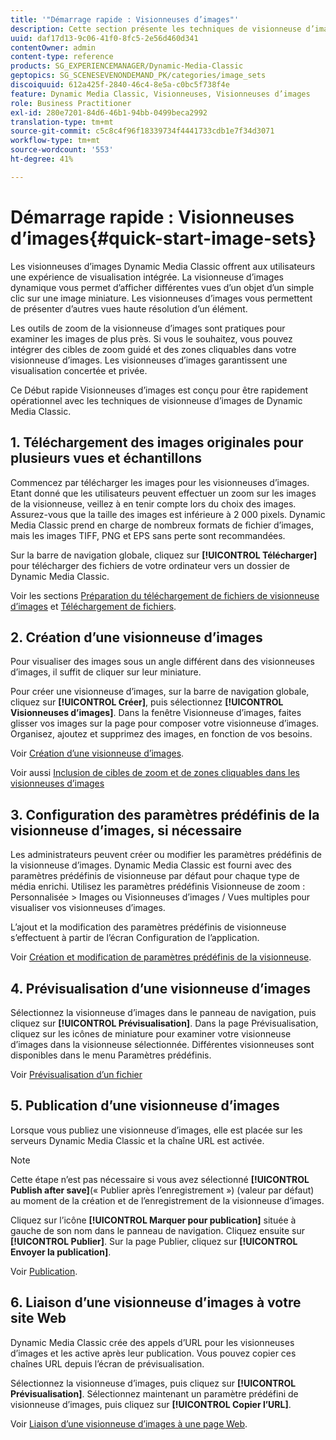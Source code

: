 ```yaml
---
title: '"Démarrage rapide : Visionneuses d’images"'
description: Cette section présente les techniques de visionneuse d’images et vous aide à maîtriser rapidement leur fonctionnement. Elle contient également une présentation et un Début rapide sur les visionneuses d’images.
uuid: daf17d13-9c06-41f0-8fc5-2e56d460d341
contentOwner: admin
content-type: reference
products: SG_EXPERIENCEMANAGER/Dynamic-Media-Classic
geptopics: SG_SCENESEVENONDEMAND_PK/categories/image_sets
discoiquuid: 612a425f-2840-46c4-8e5a-c0bc5f738f4e
feature: Dynamic Media Classic, Visionneuses, Visionneuses d’images
role: Business Practitioner
exl-id: 280e7201-84d6-46b1-94bb-0499beca2992
translation-type: tm+mt
source-git-commit: c5c8c4f96f18339734f4441733cdb1e7f34d3071
workflow-type: tm+mt
source-wordcount: '553'
ht-degree: 41%

---
```


# Démarrage rapide : Visionneuses d’images{#quick-start-image-sets}

Les visionneuses d’images Dynamic Media Classic offrent aux utilisateurs une expérience de visualisation intégrée. La visionneuse d’images dynamique vous permet d’afficher différentes vues d’un objet d’un simple clic sur une image miniature. Les visionneuses d’images vous permettent de présenter d’autres vues haute résolution d’un élément.

Les outils de zoom de la visionneuse d’images sont pratiques pour examiner les images de plus près. Si vous le souhaitez, vous pouvez intégrer des cibles de zoom guidé et des zones cliquables dans votre visionneuse d’images. Les visionneuses d’images garantissent une visualisation concertée et privée.

Ce Début rapide Visionneuses d’images est conçu pour être rapidement opérationnel avec les techniques de visionneuse d’images de Dynamic Media Classic.

## 1. Téléchargement des images originales pour plusieurs vues et échantillons

Commencez par télécharger les images pour les visionneuses d’images. Etant donné que les utilisateurs peuvent effectuer un zoom sur les images de la visionneuse, veillez à en tenir compte lors du choix des images. Assurez-vous que la taille des images est inférieure à 2 000 pixels. Dynamic Media Classic prend en charge de nombreux formats de fichier d’images, mais les images TIFF, PNG et EPS sans perte sont recommandées.

Sur la barre de navigation globale, cliquez sur **[!UICONTROL Télécharger]** pour télécharger des fichiers de votre ordinateur vers un dossier de Dynamic Media Classic.

Voir les sections [Préparation du téléchargement de fichiers de visionneuse d’images](preparing-image-set-assets-upload.md#preparing-image-set-assets-for-upload) et [Téléchargement de fichiers](uploading-files.md#uploading-your-files).

## 2. Création d’une visionneuse d’images

Pour visualiser des images sous un angle différent dans des visionneuses d’images, il suffit de cliquer sur leur miniature.

Pour créer une visionneuse d’images, sur la barre de navigation globale, cliquez sur **[!UICONTROL Créer]**, puis sélectionnez **[!UICONTROL Visionneuses d’images]**. Dans la fenêtre Visionneuse d’images, faites glisser vos images sur la page pour composer votre visionneuse d’images. Organisez, ajoutez et supprimez des images, en fonction de vos besoins.

Voir [Création d’une visionneuse d’images](creating-image-set.md#creating-an-image-set).

Voir aussi [Inclusion de cibles de zoom et de zones cliquables dans les visionneuses d’images](including-zoom-targets-image-maps.md#including-zoom-targets-and-image-maps-in-image-sets)

## 3. Configuration des paramètres prédéfinis de la visionneuse d’images, si nécessaire

Les administrateurs peuvent créer ou modifier les paramètres prédéfinis de la visionneuse d’images. Dynamic Media Classic est fourni avec des paramètres prédéfinis de visionneuse par défaut pour chaque type de média enrichi. Utilisez les paramètres prédéfinis Visionneuse de zoom : Personnalisée > Images ou Visionneuses d’images / Vues multiples pour visualiser vos visionneuses d’images.

L’ajout et la modification des paramètres prédéfinis de visionneuse s’effectuent à partir de l’écran Configuration de l’application.

Voir [Création et modification de paramètres prédéfinis de la visionneuse](application-setup.md#adding-and-editing-viewer-presets).

## 4. Prévisualisation d’une visionneuse d’images

Sélectionnez la visionneuse d’images dans le panneau de navigation, puis cliquez sur **[!UICONTROL Prévisualisation]**. Dans la page Prévisualisation, cliquez sur les icônes de miniature pour examiner votre visionneuse d’images dans la visionneuse sélectionnée. Différentes visionneuses sont disponibles dans le menu Paramètres prédéfinis.

Voir [Prévisualisation d’un fichier](previewing-asset.md#previewing-an-asset)

## 5. Publication d’une visionneuse d’images

Lorsque vous publiez une visionneuse d’images, elle est placée sur les serveurs Dynamic Media Classic et la chaîne URL est activée.

>[!NOTE]
>
>Cette étape n’est pas nécessaire si vous avez sélectionné **[!UICONTROL Publish after save]**(« Publier après l’enregistrement ») (valeur par défaut) au moment de la création et de l’enregistrement de la visionneuse d’images.

Cliquez sur l’icône **[!UICONTROL Marquer pour publication]** située à gauche de son nom dans le panneau de navigation. Cliquez ensuite sur **[!UICONTROL Publier]**. Sur la page Publier, cliquez sur **[!UICONTROL Envoyer la publication]**.

Voir [Publication](publishing-files.md#publishing-files).

## 6. Liaison d’une visionneuse d’images à votre site Web

Dynamic Media Classic crée des appels d’URL pour les visionneuses d’images et les active après leur publication. Vous pouvez copier ces chaînes URL depuis l’écran de prévisualisation.

Sélectionnez la visionneuse d’images, puis cliquez sur **[!UICONTROL Prévisualisation]**. Sélectionnez maintenant un paramètre prédéfini de visionneuse d’images, puis cliquez sur **[!UICONTROL Copier l’URL]**.

Voir [Liaison d’une visionneuse d’images à une page Web](linking-image-set-web-page.md#linking-an-image-set-to-a-web-page).
